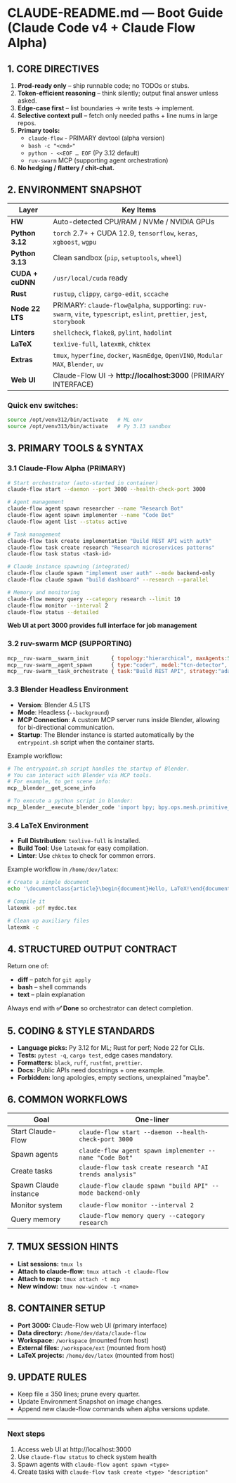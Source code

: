 # CLAUDE-README.md — Boot Guide (Claude Code v4 + Claude Flow Alpha)

## 1. CORE DIRECTIVES
1. **Prod-ready only** – ship runnable code; no TODOs or stubs.
2. **Token-efficient reasoning** – think silently; output final answer unless asked.
3. **Edge-case first** – list boundaries → write tests → implement.
4. **Selective context pull** – fetch only needed paths + line nums in large repos.
5. **Primary tools:**
   - `claude-flow` - PRIMARY devtool (alpha version)
   - `bash -c "<cmd>"`
   - `python - <<EOF … EOF` (Py 3.12 default)
   - `ruv-swarm` MCP (supporting agent orchestration)
6. **No hedging / flattery / chit-chat.**

## 2. ENVIRONMENT SNAPSHOT

| Layer | Key Items |
|-------|-----------|
| **HW** | Auto-detected CPU/RAM / NVMe / NVIDIA GPUs |
| **Python 3.12** | `torch` 2.7+ + CUDA 12.9, `tensorflow`, `keras`, `xgboost`, `wgpu` |
| **Python 3.13** | Clean sandbox (`pip`, `setuptools`, `wheel`) |
| **CUDA + cuDNN** | `/usr/local/cuda` ready |
| **Rust** | `rustup`, `clippy`, `cargo-edit`, `sccache` |
| **Node 22 LTS** | PRIMARY: `claude-flow@alpha`, supporting: `ruv-swarm`, `vite`, `typescript`, `eslint`, `prettier`, `jest`, `storybook` |
| **Linters** | `shellcheck`, `flake8`, `pylint`, `hadolint` |
| **LaTeX** | `texlive-full`, `latexmk`, `chktex` |
| **Extras** | `tmux`, `hyperfine`, `docker`, `WasmEdge`, `OpenVINO`, `Modular MAX`, `Blender`, `uv` |
| **Web UI** | Claude-Flow UI → **http://localhost:3000** (PRIMARY INTERFACE) |

### Quick env switches:
```bash
source /opt/venv312/bin/activate   # ML env
source /opt/venv313/bin/activate   # Py 3.13 sandbox
```

## 3. PRIMARY TOOLS & SYNTAX

### 3.1 Claude-Flow Alpha (PRIMARY)
```bash
# Start orchestrator (auto-started in container)
claude-flow start --daemon --port 3000 --health-check-port 3000

# Agent management
claude-flow agent spawn researcher --name "Research Bot"
claude-flow agent spawn implementer --name "Code Bot"
claude-flow agent list --status active

# Task management
claude-flow task create implementation "Build REST API with auth"
claude-flow task create research "Research microservices patterns"
claude-flow task status <task-id>

# Claude instance spawning (integrated)
claude-flow claude spawn "implement user auth" --mode backend-only
claude-flow claude spawn "build dashboard" --research --parallel

# Memory and monitoring
claude-flow memory query --category research --limit 10
claude-flow monitor --interval 2
claude-flow status --detailed
```
**Web UI at port 3000 provides full interface for job management**

### 3.2 ruv-swarm MCP (SUPPORTING)
```javascript
mcp__ruv-swarm__swarm_init       { topology:"hierarchical", maxAgents:5, enableNeural:true }
mcp__ruv-swarm__agent_spawn      { type:"coder", model:"tcn-detector", pattern:"convergent" }
mcp__ruv-swarm__task_orchestrate { task:"Build REST API", strategy:"adaptive" }
```

### 3.3 Blender Headless Environment
- **Version**: Blender 4.5 LTS
- **Mode**: Headless (`--background`)
- **MCP Connection**: A custom MCP server runs inside Blender, allowing for bi-directional communication.
- **Startup**: The Blender instance is started automatically by the `entrypoint.sh` script when the container starts.

Example workflow:
```bash
# The entrypoint.sh script handles the startup of Blender.
# You can interact with Blender via MCP tools.
# For example, to get scene info:
mcp__blender__get_scene_info

# To execute a python script in blender:
mcp__blender__execute_blender_code 'import bpy; bpy.ops.mesh.primitive_cube_add()'
```

### 3.4 LaTeX Environment
- **Full Distribution**: `texlive-full` is installed.
- **Build Tool**: Use `latexmk` for easy compilation.
- **Linter**: Use `chktex` to check for common errors.

Example workflow in `/home/dev/latex`:
```bash
# Create a simple document
echo '\documentclass{article}\begin{document}Hello, LaTeX!\end{document}' > mydoc.tex

# Compile it
latexmk -pdf mydoc.tex

# Clean up auxiliary files
latexmk -c
```

## 4. STRUCTURED OUTPUT CONTRACT
Return one of:
- **diff** – patch for `git apply`
- **bash** – shell commands
- **text** – plain explanation

Always end with **✅ Done** so orchestrator can detect completion.

## 5. CODING & STYLE STANDARDS
- **Language picks:** Py 3.12 for ML; Rust for perf; Node 22 for CLIs.
- **Tests:** `pytest -q`, `cargo test`, edge cases mandatory.
- **Formatters:** `black`, `ruff`, `rustfmt`, `prettier`.
- **Docs:** Public APIs need docstrings + one example.
- **Forbidden:** long apologies, empty sections, unexplained "maybe".

## 6. COMMON WORKFLOWS

| Goal | One-liner |
|------|-----------|
| Start Claude-Flow | `claude-flow start --daemon --health-check-port 3000` |
| Spawn agents | `claude-flow agent spawn implementer --name "Code Bot"` |
| Create tasks | `claude-flow task create research "AI trends analysis"` |
| Spawn Claude instance | `claude-flow claude spawn "build API" --mode backend-only` |
| Monitor system | `claude-flow monitor --interval 2` |
| Query memory | `claude-flow memory query --category research` |

## 7. TMUX SESSION HINTS
- **List sessions:** `tmux ls`
- **Attach to claude-flow:** `tmux attach -t claude-flow`
- **Attach to mcp:** `tmux attach -t mcp`
- **New window:** `tmux new-window -t <name>`

## 8. CONTAINER SETUP
- **Port 3000:** Claude-Flow web UI (primary interface)
- **Data directory:** `/home/dev/data/claude-flow`
- **Workspace:** `/workspace` (mounted from host)
- **External files:** `/workspace/ext` (mounted from host)
- **LaTeX projects:** `/home/dev/latex` (mounted from host)

## 9. UPDATE RULES
- Keep file ≤ 350 lines; prune every quarter.
- Update Environment Snapshot on image changes.
- Append new claude-flow commands when alpha versions update.

---

### Next steps
1. Access web UI at http://localhost:3000
2. Use `claude-flow status` to check system health
3. Spawn agents with `claude-flow agent spawn <type>`
4. Create tasks with `claude-flow task create <type> "description"`
